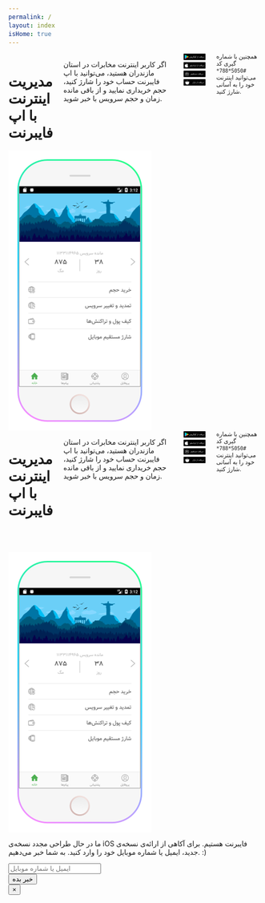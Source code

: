 ```yaml
---
permalink: /
layout: index
isHome: true
---
```

<div class="row main-content">
    <div class="show-for-medium">
        <div class="medium-6 medium-offset-1 columns">
            <h1 class="lead-title">مدیریت اینترنت با اپ فایبرنت</h1>
            <p class="lead">اگر کاربر اینترنت مخابرات در استان مازندران هستید، می‌توانید با اپ فایبرنت حساب خود را شارژ کنید، حجم خریداری نمایید و از باقی مانده زمان و حجم سرویس با خبر شوید.</p>
            <div class="row">
                <div class="small-12 medium-8 columns">
                    <div class="row small-up-2 medium-up-2 large-up-2">
                        <div class="column column-block">
                            <a href="#"><img src="/assets/img/google-play.png" alt="fibernet-app" /></a>
                        </div>
                        <div class="column column-block">
                            <a data-open="reminder" ><img src="/assets/img/app-store.png" alt="fibernet-app" /></a>
                        </div>
                        <div class="column column-block">
                            <a href="#"><img src="/assets/img/direct-link.png" alt="fibernet-app" /></a>
                        </div>
                        <div class="column column-block">
                            <a href="#"><img src="/assets/img/bazaar.png" alt="fibernet-app" /></a>
                        </div>
                    </div>
                </div>
            </div>
            <small>همچنین با شماره گیری کد <code>#5050*788*</code> می‌توانید اینترنت خود را به آسانی شارژ کنید.</small>
        </div>
        <div class="medium-3 medium-offset-1 end columns text-center">
            <img src="/assets/img/demo.png" alt="fibernet-app" />
        </div>
    </div>
    <div class="show-for-small-only">
        <div class="small-10 small-offset-1 columns text-center">
            <h1 class="lead-title">مدیریت اینترنت با اپ فایبرنت</h1>
            <p class="lead">اگر کاربر اینترنت مخابرات در استان مازندران هستید، می‌توانید با اپ فایبرنت حساب خود را شارژ کنید، حجم خریداری نمایید و از باقی مانده زمان و حجم سرویس با خبر شوید.</p>
            <div class="row">
                <div class="small-12 medium-8 columns">
                    <div class="row small-up-2">
                        <div class="column column-block">
                            <a href="#"><img src="/assets/img/google-play.png" alt="fibernet-app" /></a>
                        </div>
                        <div class="column column-block">
                            <a data-open="reminder" ><img src="/assets/img/app-store.png" alt="fibernet-app" /></a>
                        </div>
                        <div class="column column-block">
                            <a href="#"><img src="/assets/img/direct-link.png" alt="fibernet-app" /></a>
                        </div>
                        <div class="column column-block">
                            <a href="#"><img src="/assets/img/bazaar.png" alt="fibernet-app" /></a>
                        </div>
                    </div>
                </div>
            </div>
            <small>همچنین با شماره گیری کد <code>#5050*788*</code> می‌توانید اینترنت خود را به آسانی شارژ کنید.</small>
        </div>
        <div class="small-10 small-offset-1 end columns text-center">
            <img src="/assets/img/demo.png" alt="fibernet-app" style="margin-top: 3rem" />
        </div>
    </div>
</div>

<div class="reveal" id="reminder" data-animation-in="fade-in" data-animation-out="fade-out" data-reveal>
    <p>ما در حال طراحی مجدد نسخه‌ی iOS فایبرنت هستیم. برای آکاهی از ارائه‌ی نسخه‌ی جدید، ایمیل یا شماره موبایل خود را وارد کنید. به شما خبر می‌دهیم. :)</p>
    <form>
        <div class="row">
            <div class="small-12 columns">
                <label>
                    <input type="text" name="contact" placeholder="ایمیل یا شماره موبایل">
                </label>
            </div>
            <div class="small-12 columns text-center">
                <input type="submit" class="success button" value="خبر بده">
            </div>
        </div>
    </form>
    <button class="close-button" data-close aria-label="Close modal" type="button">
    <span aria-hidden="true">&times;</span>
    </button>
</div>
